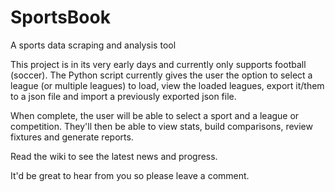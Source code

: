 # SportsBook
A sports data scraping and analysis tool

This project is in its very early days and currently only supports football (soccer). The Python script currently gives the user the option to select a league (or multiple leagues) to load, view the loaded leagues, export it/them to a json file and import a previously exported json file.

When complete, the user will be able to select a sport and a league or competition. They'll then be able to view stats, build comparisons, review fixtures and generate reports.

Read the wiki to see the latest news and progress.

It'd be great to hear from you so please leave a comment.
